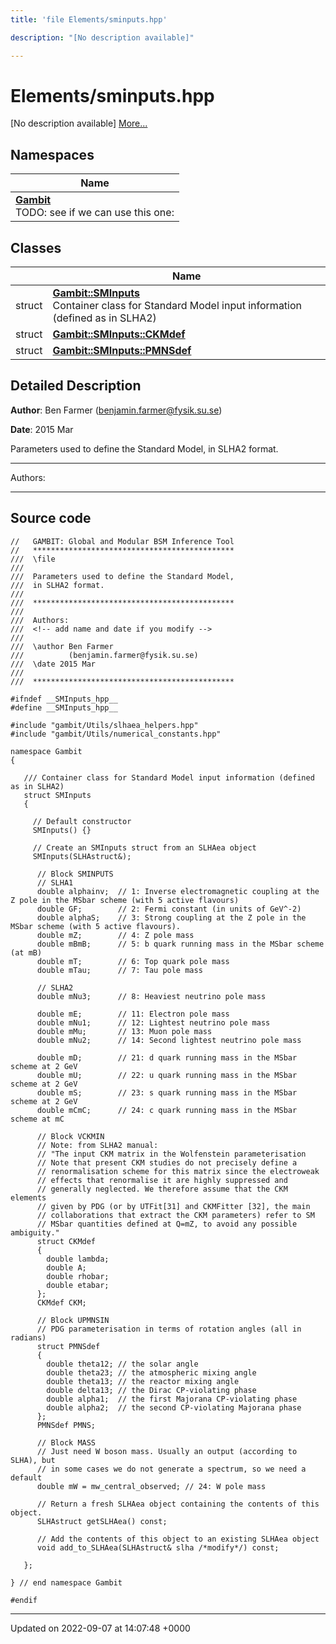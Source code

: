 ```yaml
---
title: 'file Elements/sminputs.hpp'

description: "[No description available]"

---
```


# Elements/sminputs.hpp

[No description available] [More...](#detailed-description)

## Namespaces

| Name           |
| -------------- |
| **[Gambit](/documentation/code/namespaces/namespacegambit/)** <br>TODO: see if we can use this one:  |

## Classes

|                | Name           |
| -------------- | -------------- |
| struct | **[Gambit::SMInputs](/documentation/code/classes/structgambit_1_1sminputs/)** <br>Container class for Standard Model input information (defined as in SLHA2)  |
| struct | **[Gambit::SMInputs::CKMdef](/documentation/code/classes/structgambit_1_1sminputs_1_1ckmdef/)**  |
| struct | **[Gambit::SMInputs::PMNSdef](/documentation/code/classes/structgambit_1_1sminputs_1_1pmnsdef/)**  |

## Detailed Description


**Author**: Ben Farmer ([benjamin.farmer@fysik.su.se](mailto:benjamin.farmer@fysik.su.se)) 

**Date**: 2015 Mar

Parameters used to define the Standard Model, in SLHA2 format.



------------------

Authors:



------------------




## Source code

```
//   GAMBIT: Global and Modular BSM Inference Tool
//   *********************************************
///  \file
///
///  Parameters used to define the Standard Model,
///  in SLHA2 format.
///
///  *********************************************
///
///  Authors:
///  <!-- add name and date if you modify -->
///
///  \author Ben Farmer
///          (benjamin.farmer@fysik.su.se)
///  \date 2015 Mar
///
///  *********************************************

#ifndef __SMInputs_hpp__
#define __SMInputs_hpp__

#include "gambit/Utils/slhaea_helpers.hpp"
#include "gambit/Utils/numerical_constants.hpp"

namespace Gambit
{

   /// Container class for Standard Model input information (defined as in SLHA2)
   struct SMInputs
   {

     // Default constructor
     SMInputs() {}

     // Create an SMInputs struct from an SLHAea object
     SMInputs(SLHAstruct&);

      // Block SMINPUTS
      // SLHA1
      double alphainv;  // 1: Inverse electromagnetic coupling at the Z pole in the MSbar scheme (with 5 active flavours)
      double GF;        // 2: Fermi constant (in units of GeV^-2)
      double alphaS;    // 3: Strong coupling at the Z pole in the MSbar scheme (with 5 active flavours).
      double mZ;        // 4: Z pole mass
      double mBmB;      // 5: b quark running mass in the MSbar scheme (at mB)
      double mT;        // 6: Top quark pole mass
      double mTau;      // 7: Tau pole mass

      // SLHA2
      double mNu3;      // 8: Heaviest neutrino pole mass

      double mE;        // 11: Electron pole mass
      double mNu1;      // 12: Lightest neutrino pole mass
      double mMu;       // 13: Muon pole mass
      double mNu2;      // 14: Second lightest neutrino pole mass

      double mD;        // 21: d quark running mass in the MSbar scheme at 2 GeV
      double mU;        // 22: u quark running mass in the MSbar scheme at 2 GeV
      double mS;        // 23: s quark running mass in the MSbar scheme at 2 GeV
      double mCmC;      // 24: c quark running mass in the MSbar scheme at mC

      // Block VCKMIN
      // Note: from SLHA2 manual:
      // "The input CKM matrix in the Wolfenstein parameterisation
      // Note that present CKM studies do not precisely define a
      // renormalisation scheme for this matrix since the electroweak
      // effects that renormalise it are highly suppressed and
      // generally neglected. We therefore assume that the CKM elements
      // given by PDG (or by UTFit[31] and CKMFitter [32], the main
      // collaborations that extract the CKM parameters) refer to SM
      // MSbar quantities defined at Q=mZ, to avoid any possible ambiguity."
      struct CKMdef
      {
        double lambda;
        double A;
        double rhobar;
        double etabar;
      };
      CKMdef CKM;

      // Block UPMNSIN
      // PDG parameterisation in terms of rotation angles (all in radians)
      struct PMNSdef
      {
        double theta12; // the solar angle
        double theta23; // the atmospheric mixing angle
        double theta13; // the reactor mixing angle
        double delta13; // the Dirac CP-violating phase
        double alpha1;  // the first Majorana CP-violating phase
        double alpha2;  // the second CP-violating Majorana phase
      };
      PMNSdef PMNS;

      // Block MASS
      // Just need W boson mass. Usually an output (according to SLHA), but
      // in some cases we do not generate a spectrum, so we need a default
      double mW = mw_central_observed; // 24: W pole mass

      // Return a fresh SLHAea object containing the contents of this object.
      SLHAstruct getSLHAea() const;

      // Add the contents of this object to an existing SLHAea object
      void add_to_SLHAea(SLHAstruct& slha /*modify*/) const;

   };

} // end namespace Gambit

#endif
```


-------------------------------

Updated on 2022-09-07 at 14:07:48 +0000
